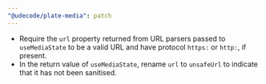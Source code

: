 ```yaml
---
"@udecode/plate-media": patch
---
```


- Require the `url` property returned from URL parsers passed to `useMediaState` to be a valid URL and have protocol `https:` or `http:`, if present.
- In the return value of `useMediaState`, rename `url` to `unsafeUrl` to indicate that it has not been sanitised.
